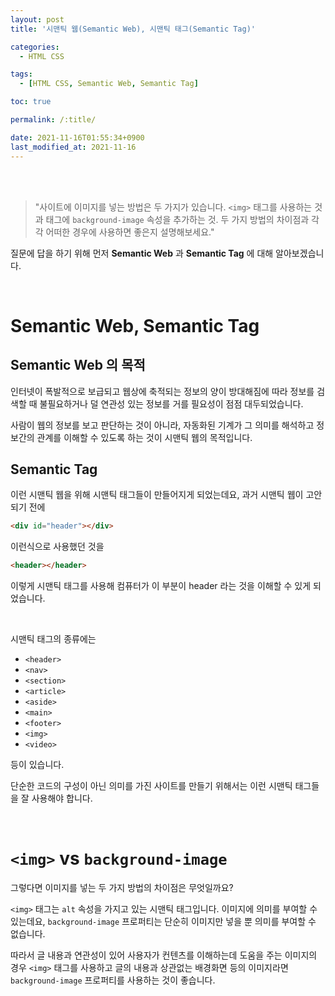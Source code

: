 ```yaml
---
layout: post
title: '시맨틱 웹(Semantic Web), 시맨틱 태그(Semantic Tag)'

categories:
  - HTML CSS

tags:
  - [HTML CSS, Semantic Web, Semantic Tag]

toc: true

permalink: /:title/

date: 2021-11-16T01:55:34+0900
last_modified_at: 2021-11-16
---
```


<br>
<br>

> "사이트에 이미지를 넣는 방법은 두 가지가 있습니다. `<img>` 태그를 사용하는 것과 태그에 `background-image` 속성을 추가하는 것. 두 가지 방법의 차이점과 각각 어떠한 경우에 사용하면 좋은지 설명해보세요."

질문에 답을 하기 위해 먼저 **Semantic Web** 과 **Semantic Tag** 에 대해 알아보겠습니다.

<br>

# Semantic Web, Semantic Tag

## Semantic Web 의 목적

인터넷이 폭발적으로 보급되고 웹상에 축적되는 정보의 양이 방대해짐에 따라 정보를 검색할 때 불필요하거나 덜 연관성 있는 정보를 거를 필요성이 점점 대두되었습니다.

사람이 웹의 정보를 보고 판단하는 것이 아니라, 자동화된 기계가 그 의미를 해석하고 정보간의 관계를 이해할 수 있도록 하는 것이 시맨틱 웹의 목적입니다.

## Semantic Tag

이런 시맨틱 웹을 위해 시맨틱 태그들이 만들어지게 되었는데요, 과거 시맨틱 웹이 고안되기 전에

```html
<div id="header"></div>
```

이런식으로 사용했던 것을

```html
<header></header>
```

이렇게 시맨틱 태그를 사용해 컴퓨터가 이 부분이 header 라는 것을 이해할 수 있게 되었습니다.

<br>

시맨틱 태그의 종류에는

- `<header>`
- `<nav>`
- `<section>`
- `<article>`
- `<aside>`
- `<main>`
- `<footer>`
- `<img>`
- `<video>`

등이 있습니다.

단순한 코드의 구성이 아닌 의미를 가진 사이트를 만들기 위해서는 이런 시맨틱 태그들을 잘 사용해야 합니다.

<br>

# `<img>` vs `background-image`

그렇다면 이미지를 넣는 두 가지 방법의 차이점은 무엇일까요?

`<img>` 태그는 `alt` 속성을 가지고 있는 시맨틱 태그입니다. 이미지에 의미를 부여할 수 있는데요, `background-image` 프로퍼티는 단순히 이미지만 넣을 뿐 의미를 부여할 수 없습니다.

따라서 글 내용과 연관성이 있어 사용자가 컨텐츠를 이해하는데 도움을 주는 이미지의 경우 `<img>` 태그를 사용하고 글의 내용과 상관없는 배경화면 등의 이미지라면 `background-image` 프로퍼티를 사용하는 것이 좋습니다.
